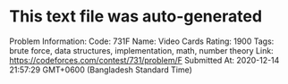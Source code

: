 # This text file was auto-generated

Problem Information:
Code: 731F
Name: Video Cards
Rating: 1900
Tags: brute force, data structures, implementation, math, number theory
Link: https://codeforces.com/contest/731/problem/F
Submitted At: 2020-12-14 21:57:29 GMT+0600 (Bangladesh Standard Time)